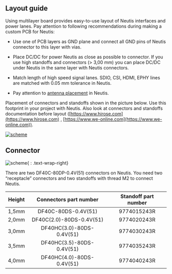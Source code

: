 ## Layout guide

Using multilayer board provides easy-to-use layout of Neutis interfaces
and power lanes. Pay attention to following recommendations during
making a custom PCB for Neutis:

- Use one of PCB layers as GND plane and connect all GND pins of Neutis
  connector to this layer with vias.

- Place DC/DC for power Neutis as close as possible to connector. If you
  use high standoffs and connectors (> 3,00 mm) you can place DC/DC
  under Neutis in the same layer with Neutis connectors.

- Match length of high speed signal lanes. SDIO, CSI, HDMI, EPHY lines
  are matched with 0.05 mm tolerance in Neutis.

- Pay attention to [antenna placement](antenna-placement.md) in Neutis.

Placement of connectors and standoffs shown in the picture below. Use
this footprint in your project with Neutis.
Also look at connectors and standoffs documentation before layout
([https://www.hirose.com](https://www.hirose.com) ,
[https://www.we-online.com](https://www.we-online.com)).

<a href="../../img/hardware-integration/neutis_layout_guide.png" target="_blank"> ![scheme](../../img/hardware-integration/neutis_layout_guide.png)</a>

## Connector

<style>
    .text-wrap-right {
        float: right;
        margin: 10px;
        width: 240px;
        height: auto;
    }
</style>


<div markdown=1>

![scheme](../../img/hardware-integration/connector.jpg){ : .text-wrap-right}

</div>
There are two DF40C-80DP-0.4V(51) connectors on Neutis. You need two
“receptacle” connectors and two standoffs with thread M2 to connect
Neutis.

|Height|Connectors part number|Standoff part number|
|:--:|:--:|:--:|
|1,5mm|DF40C-80DS-0.4V(51)|9774015243R|
|2,0mm|DF40C(2.0)-80DS-0.4V(51)|9774020243R|
|3,0mm|DF40HC(3.0)-80DS-0.4V(51)|9774030243R|
|3,5mm|DF40HC(3.5)-80DS-0.4V(51)|9774035243R|
|4,0mm|DF40HC(4.0)-80DS-0.4V(51)|9774040243R|

